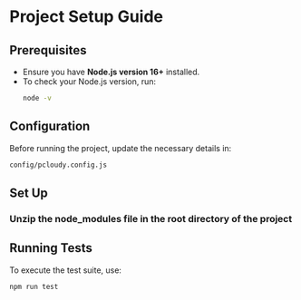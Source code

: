 # Project Setup Guide

## Prerequisites
- Ensure you have **Node.js version 16+** installed.
- To check your Node.js version, run:
  ```sh
  node -v
  ```

## Configuration
Before running the project, update the necessary details in:
  ```sh
  config/pcloudy.config.js
  ```

## Set Up
### Unzip the node_modules file in the root directory of the project

## Running Tests
To execute the test suite, use:

  ```sh
  npm run test
  ```